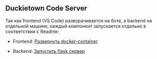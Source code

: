 ## Duckietown Code Server

Так как frontend (VS Code) разворачивается на боте, а backend на отдельной машине, каждый компонент запускается отдельно в соответствии с Readme:

- Frontend: 
  [Развернуть docker-container](https://github.com/OSLL/duckietown-code-server/blob/dev/frontend/README.md)
  
- Backend: [Запустить flask сервер](https://github.com/OSLL/duckietown-code-server/blob/dev/backend/README.md)